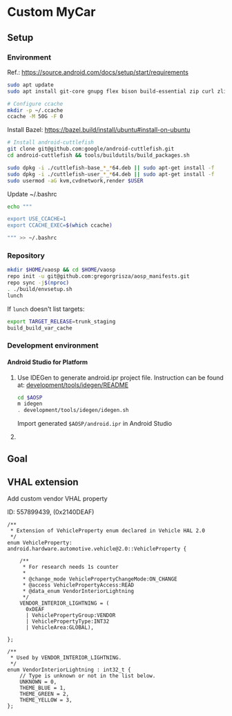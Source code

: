 # Custom MyCar

## Setup
### Environment
Ref.: https://source.android.com/docs/setup/start/requirements

```bash
sudo apt update
sudo apt install git-core gnupg flex bison build-essential zip curl zlib1g-dev libc6-dev-i386 x11proto-core-dev libx11-dev lib32z1-dev libgl1-mesa-dev libxml2-utils xsltproc unzip fontconfig libncurses-dev software-properties-common repo ccache python3 python-is-python3 python3-pyqt5 python3-pip python3-protobuf python3-ply

# Configure ccache
mkdir -p ~/.ccache
ccache -M 50G -F 0
```

Install Bazel: https://bazel.build/install/ubuntu#install-on-ubuntu

```bash
# Install android-cuttlefish
git clone git@github.com:google/android-cuttlefish.git
cd android-cuttlefish && tools/buildutils/build_packages.sh

sudo dpkg -i ./cuttlefish-base_*_*64.deb || sudo apt-get install -f
sudo dpkg -i ./cuttlefish-user_*_*64.deb || sudo apt-get install -f
sudo usermod -aG kvm,cvdnetwork,render $USER
```

Update ~/.bashrc

```bash
echo """

export USE_CCACHE=1
export CCACHE_EXEC=$(which ccache)

""" >> ~/.bashrc
```

### Repository

```bash
mkdir $HOME/vaosp && cd $HOME/vaosp
repo init -u git@github.com:gregorgrisza/aosp_manifests.git
repo sync -j$(nproc)
. ./build/envsetup.sh
lunch
```

If `lunch` doesn't list targets:
```bash
export TARGET_RELEASE=trunk_staging
build_build_var_cache
```

### Development environment

#### Android Studio for Platform

1. Use IDEGen to generate android.ipr project file. Instruction can be found at: [development/tools/idegen/README](https://android.googlesource.com/platform/development/+/refs/heads/main/tools/idegen/README)

    ```bash
    cd $AOSP
    m idegen
    . development/tools/idegen/idegen.sh
    ```
    Import generated `$AOSP/android.ipr` in Android Studio

1.

## Goal

## VHAL extension

Add custom vendor VHAL property

ID: 557899439, (0x2140DEAF)
```
/**
 * Extension of VehicleProperty enum declared in Vehicle HAL 2.0
 */
enum VehicleProperty: android.hardware.automotive.vehicle@2.0::VehicleProperty {

    /**
     * For research needs 1s counter
     *
     * @change_mode VehiclePropertyChangeMode:ON_CHANGE
     * @access VehiclePropertyAccess:READ
     * @data_enum VendorInteriorLightning
     */
    VENDOR_INTERIOR_LIGHTNING = (
      0xDEAF
      | VehiclePropertyGroup:VENDOR
      | VehiclePropertyType:INT32
      | VehicleArea:GLOBAL),

};

/**
 * Used by VENDOR_INTERIOR_LIGHTNING.
 */
enum VendorInteriorLightning : int32_t {
    // Type is unknown or not in the list below.
    UNKNOWN = 0,
    THEME_BLUE = 1,
    THEME_GREEN = 2,
    THEME_YELLOW = 3,
};
``` 
